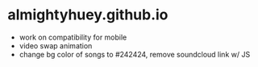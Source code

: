 # almightyhuey.github.io
* work on compatibility for mobile
* video swap animation
* change bg color of songs to #242424, remove soundcloud link w/ JS